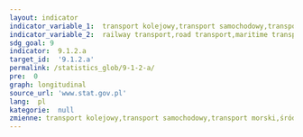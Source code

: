 ```yaml
---
layout: indicator
indicator_variable_1:  transport kolejowy,transport samochodowy,transport morski,śródlądowy transport wodny,transport lotniczy
indicator_variable_2:  railway transport,road transport,maritime transport fleet,transport by inland waterway fleet,air transport
sdg_goal: 9
indicator:  9.1.2.a
target_id:  '9.1.2.a'
permalink: /statistics_glob/9-1-2-a/
pre:  0
graph: longitudinal
source_url: 'www.stat.gov.pl'
lang:  pl
kategorie:  null
zmienne: transport kolejowy,transport samochodowy,transport morski,śródlądowy transport wodny,transport lotniczy
---
```


